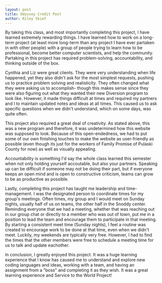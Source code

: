 ```yaml
---
layout: post
title: Odyssey Credit Post
author: Riley Skief
---
```


By taking this class, and most importantly completing this project, I have learned extremely rewarding things. I have learned how to work on a long-term project (at least more long-term than any project I have ever partaken in with other people) with a group of people trying to learn how to be professional, become better computer scientists, and help the community. Partaking in this project has required problem-solving, accountability, and thinking outside of the box.

Cynthia and Liz were great clients. They were very understanding when life happened, yet they also didn't ask for the most simplest requests, pushing us to practice problem solving and realisticity. They often changed what they were asking us to accomplish- though this makes sense since they were also figuring out what they wanted their new Diversion program to look like. However, it made things difficult at times and required my partners and I to maintain updated notes and ideas at all times. This caused us to ask specific questions when we didn't understand, which on some days, was quite often.

This project also required a great deal of creativity. As stated above, this was a new program and therefore, it was undetermined how this website was supposed to look. Because of this open-endedness, we had to put some of our own finishing touches to make the website as user-friendly as possible (even though its just for the workers of Family Promise of Pulaski County for now) as well as visually appealing.

Accountability is something I'd say the whole class learned this semester when not only holding yourself accoutable, but also your partners. Speaking up can be difficult if someone may not be doing their part, but if everyone keeps an open mind and is open to constructive criticism, teams can grow to be as productive as possible.

Lastly, completing this project has taught me leadership and time-management. I was the designated person to coordinate times for my group's meetings. Often times, my group and I would meet on Sunday nights, usually half of us on teams, the other half in the Snoddy center. Reminding everyone that we had a meeting, whether that was reaching out in our group chat or directly to a member who was out of town, put me in a position to lead the team and encourage them to participate in that meeting. By starting a consistent meet time (Sunday nights), I feel a routine was created to encourage work to be done at that time, even when we didn't meet. Luckily, my weekends are typically very free. However, I had to find the times that the other members were free to schedule a meeting time for us to talk and update eachother.

In conclusion, I greatly enjoyed this project. It was a huge learning experience that I know has caused me to understand and explore new coding languages and ideas, working with a team, and having an assignment from a "boss" and completing it as they wish. It was a great learning experience and Service to the World Project!